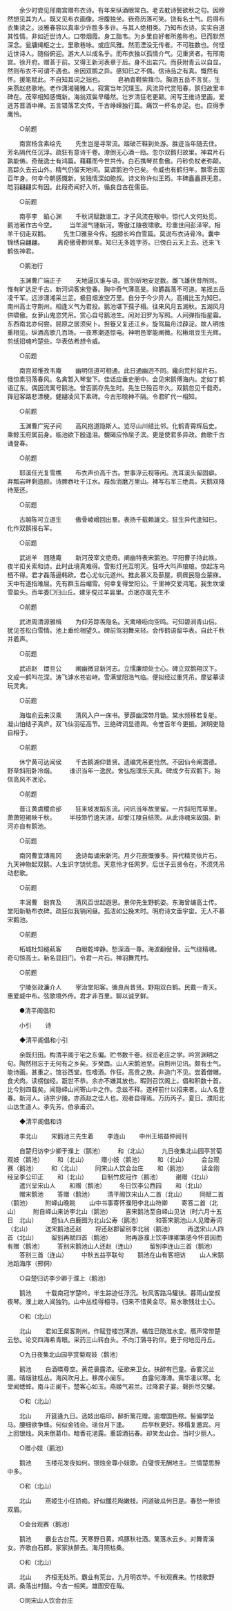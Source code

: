 <!-- { "loadSidebar": true } -->
　　余少时尝见邢南宫赠布衣诗。有年来纵酒眼常白。老去躭诗鬓欲秋之句。因穆然想见其为人。既又见布衣画像。坦腹独坐。嵚奇历落可笑。饶有名士气。后得布衣集读之。淡雅春容以真率少许胜多多许。与其人绝相类。乃知布衣诗。实实自道其性情。非如近世诗人。口带烟霞。身工脂韦。为乡里自好者所羞称也。巳而默然深念。瓮牗绳枢之士。里歌巷咏。或应风雅。然而湮没无传者。不可胜数也。何怪近世诗人。随俗俯迎。游大人以成名乎。而布衣独以孤情介气。见重贤者。有邢南宫。徐开府。赠荅于前。又得王新河表章于后。身不出岩穴。而获附青云以自显。然则布衣不可谓不遇也。余因双鹅之异。感知巳之不偶。信诗品之有真。慨然有怀。援笔赋此。不自知其词之拙也。 
　　皂衲青鞋紫箨巾。胸涵五岳不言贫。生来燕赵悲歌地。老作潇湘骚雅人。寂寞当年沉璞玉。风流异代赏阳春。鹅归故里丰碑在。茂宰相知感慨新。海翁双鬓早皤然。壮岁清狂老更颠。闲写王维诗里画。爱逃苏晋酒中禅。五言错落艺文传。千古峥嵘独行篇。痛饮一杯名亦足。也。应得季鹰怜。 

　　○前题 

　　南宫杨含素绘先 
　　先生岂是寻常流。踏破芒鞋到处游。胜迹当年随去住。芳名隔代任沉浮。疏狂有意诗千卷。潦倒无心酒一瓯。忽尔双鹅归故里。神君片石孰能俦。奇哉逸士有鸿篇。藉藉而今世共传。白石携琴贫愈傲。丹砂负杖老弥颠。高踪久去云山外。精气仍留天地间。莫谓鹅池今巳矣。令威也有鹤归年。飘零去国百年身。何幸今朝感慨新。贫贱情深如鲍叔。诗文称许似王筠。丰碑矗矗原无意。皑羽翩翩实有因。此叚奇闻好入听。循良自古在儒臣。 

　　○前题 

　　南亭李　錎心渊 
　　千秋词赋数谁工。才子风流在眼中。惊代人文何处觅。鹅池著作古今空。 
　　当年淑气锺新河。寄傲江陵夜啸歌。珍重世间彭泽宰。相羊千仞走双鹅。 
　　先生□雅至今传。抱膝长吟白雪篇。莫说布衣诗骨冷。囊中锦绣自翩翩。 
　　离奇傲骨尠同羣。知巳无多姓字芬。巳傍白云天上去。还来飞鹤依神君。 

　　○鹅池行　 

　　玉渊曹广端正子 
　　天地逼仄谁与语。拔剑斫地安足数。雌飞雄伏昔所同。惟有旷达足千古。新河词客宋登春。胸中奇气薄高旻。抑欝磊落不可道。笔摇五岳凌千军。远涉潇湘采兰芷。极目烟波空万里。自分于今少异人。高揖比玉为知巳。南州高士守荆州。相逢义气为君投。鹅池堪下孺子榻。往来风月五湖秋。五湖风月供啸傲。女萝山鬼恣凭吊。赏心自号鹅池生。闲对汨罗为写照。人间弹指指星霜。东西南北亦何尝。屈原之居须臾卜。担簦又复还江乡。旋驾扁舟过薜淀。故人明烛重相见。纵酒高歌几百场。一夜寒潮逐惊电。神明邑宰能阐微。松楸俎豆生光辉。剪纸招魂吟楚些。华表依希想令威。 

　　○前题 

　　南宫郑惟孜韦庵 
　　幽明信道可相通。此日通幽迥不同。纔向荒村留片石。俄惊素羽落春风。名禽暂入琴堂下。佳话应垂史册中。会见宋鹅傅海内。定如丁鹤语辽东。偶因流寓号鹅池。曾否鹅存先生时。先生巳殁百年久。双鹅忽见千载奇。箨冠客路悲漂梗。健翮凌风下素碑。今古形暌神不隔。令君旷代一相知。 

　　○前题 

　　玉渊曹广宪子间 
　　高风抱道隐斯人。览尽山川结比邻。化鹤青霄辉后史。乘鲸玉府属前身。临池欲下殷遥泪。覩碣应怜屈子滨。更是使君多异政。曲歌千古诵登春。 

　　○前题 

　　耶溪任光复雪樵 
　　布衣声价高千古。世事浮云视等闲。洗耳溪头留固癖。弃瓢岩畔剩遗颜。诗脾吞吐千江水。屐齿消磨万里山。裨写右军三绝具。天鹅双降待笼还。 

　　○前题 

　　古越陈可立道生 
　　傲骨崚嶒回出羣。表扬千载赖雄文。狂生异代逢知巳。化作双鹅报右军。 

　　○前题 

　　武进羊　翘随庵 
　　新河茂宰文绝奇。阐幽特表宋鹅池。平阳曹子持此帙。夜半扣关索和诗。此时此境真难得。雪影灯光互明灭。狂呼大呌声琅琅。惊起冻乌栖不得。君才磊落逼韩欧。君心尤似元道州。推此慕义及蔀屋。痌瘝民隐佥蒙庥。天中有道指难屈。先有群玉后嵋雪。何幸复得堂阳公。千里神交爱鸿笔。我生坎壈雪盈头。百年委□归山丘。建牙傥过羊昙里。贞珉亦属先生不 

　　○前题 

　　武进周清源雅楫 
　　为仰芳踪羡隐名。天禽喳呖向空鸣。可知碧涧青山侣。犹见苍松白雪情。池上垂纶相望久。碑前驾羽舞来轻。会传鹤语留华表。自此千秋并着声。 

　　○前题 

　　武进赵　燝旦公 
　　阐幽微显新河志。立懦廉顽处士心。碑立双鹅翔汉下。文成一鹤呌花深。涛飞滹水苍岩峙。雪满堂阳浩气临。便拟经过重凭吊。摩娑摹读玩灵禽。 

　　○前题 

　　海塩俞云来汉乘 
　　清风入户一床书。萝薜幽深带月锄。棠水频移若复艇。凝山怕结子真庐。双飞仙羽征高节。三绝碑词显德舆。令誉百年今更振。渊明吏隐自相于。 

　　○前题 

　　休宁黄可达闻侯 
　　千古鹅湖仰昔贤。遗编凭吊更怆然。不因仙令阐潜德。野草斜阳卧冷烟。 
　　谁识当年一逸民。舍弘抱璞乐天真。碑成夕有双鹅下。始信高风不冺沦。 

　　○前题 

　　晋江黄虞稷俞邰 
　　狂来坡发蹈东流。问讯当年故里留。一片斜阳荒草里。萧萧短褐映千秋。 
　　半枝笻竹遶天涯。却爱江陵自结茨。从此诗魂来故国。新河亦自有鹅池。 

　　○前题 

　　南冈曹宜漙鳯冈 
　　逸诗每诵宋新河。月夕花辰慨慷多。异代精灵依片石。九天神物起双鹅。人生识字饶忧患。天意怜才任网罗。后世子云贤令在。不须凭吊动悲歌。 

　　○前题 

　　丰润曹　鈖宾及 
　　清风百世起遐思。景仰先生野鹤姿。东海曾编高士传。堂阳新勒布衣碑。疏狂似我销闲昼。孤洁如公挽未时。明府诗文垂宇宙。无人不慕宋鹅池。 

　　○前题 

　　柘城杜知穟萟客 
　　白眼乾坤静。愁深酒一尊。海波翻傲骨。云气绕精魂。奇句惊高士。新名显旧门。令君一片石。神羽舞荒村。 

　　○前题 

　　宁陵张政濂介人 
　　宰治堂阳客。循良尚昔贤。野翔双白鹤。民戴一青天。惠爱威中布。弦歌境外传。君才非百里。聊以诚烹鲜。 

　　●清平阁倡和 

　　小引 
　　诗 

　　◆清平阁倡和小引 

　　余既归田。构清平阁于宅之东偏。贮书数千卷。综览老庄之学。吟赏渊明之句。陶然相忘于无何有之乡矣。岁癸酉。山人宋鹅池至。自荆州见讯。颇有士气。能诗画。甚重之。馆谷西堂。性嗜酒。作狂。高贵之族。非造门不见。尝着僧帽。食犬肉。读楞伽经。翫世不恭。余亦不嫌其放也。暇则召饮阁上。倡和积数十首。比今别四载矣。闻隐峄山间寄山中之作。念兹不释。遂梓前什以招来者。山人名登春。新河人。诗宗少陵。亦燕赵之佳人也。观者自得焉。万历丙子。夏日。濮阳北山达生道人。李先芳。伯承甫识。 

　　◆清平阁倡和诗 

　　李北山 
　　宋鹅池三先生着 
　　李连山 
　　中州王培益仲阅刊 

　　自楚归访李少卿于濮上（鹅池） 
　　和（北山） 
　　九日夜集北山园亭赏菊观妓（鹅池） 
　　和（北山） 
　　赠小妓（鹅池） 
　　和（北山） 
　　会台观赛（鹅池） 
　　和（北山） 
　　同宋山人饮会台庄 
　　和（鹅池） 
　　读金刚经呈李公印正 
　　和（北山） 
　　自制竹皮冠作（鹅池） 
　　谢赠（北山） 
　　遣兴呈宋山人 
　　和赠（鹅池） 
　　冬日饮李公西园 
　　和（北山） 
　　赠宋鹅池 
　　答赠（鹅池） 
　　清平阁饮宋山人二首（北山） 
　　同赋二首（鹅池） 
　　附峄山晚眺 
　　山中书事寄怀濮阳李北山符卿 
　　寄答二首（北山） 
　　附自峄山来访李北山（鹅池） 
　　喜宋鹅池至自峄山见访（时六月十五日　北山） 
　　题仙人白鹿图为北山公寿（鹅池） 
　　和答宋鹅池山人见赠寿词（北山） 
　　送宋鹅池还赵 
　　将还赵郡留别李北翁（鹅池） 
　　再送宋山人四首（北山） 
　　留别再赋四首（鹅池） 
　　附再游濮上饮李理卿第感今怀昔因而有赠（鹅池） 
　　答别宋鹅池山人还赵（连山） 
　　留别李连山三首（鹅池） 
　　答别三首（连山） 
　　中秋五益亭联句 
　　鹅池在山有客相访 
　　山人宋鹅池蹈海序（邢侗） 

　　○自楚归访李少卿于濮上（鹅池） 

　　鹅池 
　　十载南冠学楚吟。半生踪迹任浮沉。秋风客路冯驩铗。暮雨山堂叔夜琴。濮上故人闻独钓。山中丛桂得相寻。归来不惜黄金尽。易水歌残壮士心。 

　　○和（北山） 

　　北山 
　　君如王粲客荆州。作赋登楼岂薄游。橘性巳随淮水变。鴈声常带楚云愁。论交四海希青眼。采药三山转白头。不向汀蒲寻钓伴。更于何地觅丹丘。 

　　○九日夜集北山园亭赏菊观妓（鹅池） 

　　鹅池 
　　白酒暎尊空。黄花裛露浓。征歌来卫女。扶醉有巴童。香雾沉兰圃。晴烟驻桂丛。海风吹月上。移席小阑东。 
　　白露何漙漙。黄华凄以寒。北堂闻蟋蟀。南斗正阑干。楚客心如玉。燕姬气若兰。过降君子宴。磬折尽交驩。 

　　○和（北山） 

　　北山 
　　开筵逄九日。选妓出临印。醉折篱花赠。逾增国色秾。髻偏学坠马。腰细欲争蜂。何似金钱会。瑶台月下逢。 
　　后亭秋更好。移榻复邀宾。月上回银烛。风来倒葛巾。暗香花浥露。重碧酒拈春。却笑龙山会。当时少丽人。 

　　○赠小妓（鹅池） 

　　鹅池 
　　玉楼花发夜如何。银烛金尊小妓歌。白璧恨无酬地主。兰情楚思醉中多。 

　　○和（北山） 

　　北山 
　　燕姬生小任娇痴。好似鑯花飐嫩枝。问道破瓜何日是。春愁一带锁双眉。 

　　○会台观赛（鹅池） 

　　鹅池 
　　霸业古台荒。天寒野日黄。鸡豚秋社酒。篱落水云乡。对舞青溪女。齐歌白石郎。家家扶醉去。海月照枯桑。 

　　○和（北山） 

　　北山 
　　齐桓无处所。霸业有荒台。九月明农毕。千秋观赛来。竹枝歌野调。桑落出村醅。今古一相笑。雄图安在哉。 

　　○同宋山人饮会台庄 

